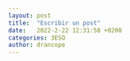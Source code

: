 ```yaml
---
layout: post
title:  "Escribir un post"
date:   2022-2-22 12:31:58 +0200
categories: 3ESO
author: drancope
---
```

